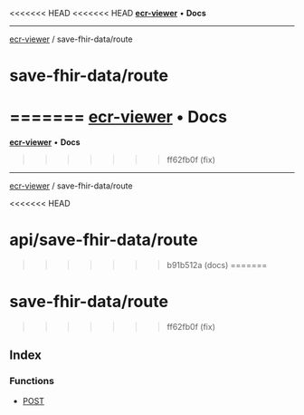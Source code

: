<<<<<<< HEAD
<<<<<<< HEAD
[**ecr-viewer**](../../README.md) • **Docs**

***

[ecr-viewer](../../README.md) / save-fhir-data/route

# save-fhir-data/route
=======
[**ecr-viewer**](../../../README.md) • **Docs**
=======
[**ecr-viewer**](../../README.md) • **Docs**
>>>>>>> ff62fb0f (fix)

***

[ecr-viewer](../../README.md) / save-fhir-data/route

<<<<<<< HEAD
# api/save-fhir-data/route
>>>>>>> b91b512a (docs)
=======
# save-fhir-data/route
>>>>>>> ff62fb0f (fix)

## Index

### Functions

- [POST](functions/POST.md)
